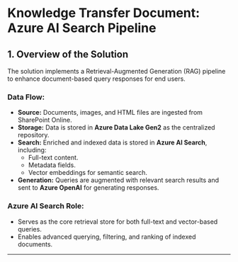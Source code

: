 # Knowledge Transfer Document: Azure AI Search Pipeline

## 1. Overview of the Solution
The solution implements a Retrieval-Augmented Generation (RAG) pipeline to enhance document-based query responses for end users.

### Data Flow:
- **Source:** Documents, images, and HTML files are ingested from SharePoint Online.  
- **Storage:** Data is stored in **Azure Data Lake Gen2** as the centralized repository.  
- **Search:** Enriched and indexed data is stored in **Azure AI Search**, including:
  - Full-text content.  
  - Metadata fields.  
  - Vector embeddings for semantic search.  
- **Generation:** Queries are augmented with relevant search results and sent to **Azure OpenAI** for generating responses.

### Azure AI Search Role:
- Serves as the core retrieval store for both full-text and vector-based queries.  
- Enables advanced querying, filtering, and ranking of indexed documents.

---